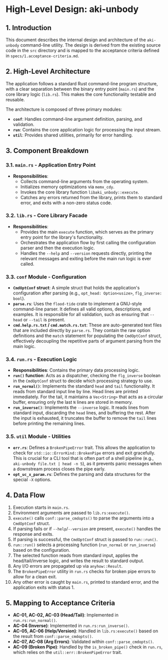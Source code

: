 # High-Level Design: aki-unbody

## 1. Introduction

This document describes the internal design and architecture of the `aki-unbody` command-line utility. The design is derived from the existing source code in the `src` directory and is mapped to the acceptance criteria defined in `specs/1.acceptance-criteria.md`.

## 2. High-Level Architecture

The application follows a standard Rust command-line program structure, with a clear separation between the binary entry point (`main.rs`) and the core library logic (`lib.rs`). This makes the core functionality testable and reusable.

The architecture is composed of three primary modules:

- **`conf`**: Handles command-line argument definition, parsing, and validation.
- **`run`**: Contains the core application logic for processing the input stream.
- **`util`**: Provides shared utilities, primarily for error handling.

## 3. Component Breakdown

### 3.1. `main.rs` - Application Entry Point

- **Responsibilities**: 
    - Collects command-line arguments from the operating system.
    - Initializes memory optimizations via `memx_cdy`.
    - Invokes the core library function `libaki_unbody::execute`.
    - Catches any errors returned from the library, prints them to standard error, and exits with a non-zero status code.

### 3.2. `lib.rs` - Core Library Facade

- **Responsibilities**:
    - Provides the main `execute` function, which serves as the primary entry point for the library's functionality.
    - Orchestrates the application flow by first calling the configuration parser and then the execution logic.
    - Handles the `--help` and `--version` requests directly, printing the relevant messages and exiting before the main run logic is ever called.

### 3.3. `conf` Module - Configuration

- **`CmdOptConf` struct**: A simple struct that holds the application's configuration after parsing (e.g., `opt_head: Option<usize>`, `flg_inverse: bool`).
- **`parse.rs`**: Uses the `flood-tide` crate to implement a GNU-style command-line parser. It defines all valid options, descriptions, and examples. It is responsible for all validation, such as ensuring that `--head` or `--tail` is present.
- **`cmd.help.rs.txt` / `cmd.match.rs.txt`**: These are auto-generated text files that are included directly by `parse.rs`. They contain the raw option definitions and the `match` statement for populating the `CmdOptConf` struct, effectively decoupling the repetitive parts of argument parsing from the main logic.

### 3.4. `run.rs` - Execution Logic

- **Responsibilities**: Contains the primary data processing logic.
- **`run()` function**: Acts as a dispatcher, checking the `flg_inverse` boolean in the `CmdOptConf` struct to decide which processing strategy to use.
- **`run_normal()`**: Implements the standard `head` and `tail` functionality. It reads from standard input line by line. Head lines are printed immediately. For the tail, it maintains a `Vec<String>` that acts as a circular buffer, ensuring only the last `N` lines are stored in memory.
- **`run_inverse()`**: Implements the `--inverse` logic. It reads lines from standard input, discarding the `head` lines, and buffering the rest. After the input is exhausted, it truncates the buffer to remove the `tail` lines before printing the remaining lines.

### 3.5. `util` Module - Utilities

- **`err.rs`**: Defines a `BrokenPipeError` trait. This allows the application to check for `std::io::ErrorKind::BrokenPipe` errors and exit gracefully. This is crucial for a CLI tool that is often part of a shell pipeline (e.g., `aki-unbody file.txt | head -n 5`), as it prevents panic messages when a downstream process closes the pipe early.
- **`opt_uc_x_param.rs`**: Defines the parsing and data structures for the special `-X` options.

## 4. Data Flow

1.  Execution starts in `main.rs`.
2.  Environment arguments are passed to `lib.rs:execute()`.
3.  `execute()` calls `conf::parse_cmdopts()` to parse the arguments into a `CmdOptConf` struct.
4.  If parsing fails or if `--help`/`--version` are present, `execute()` handles the response and exits.
5.  If parsing is successful, the `CmdOptConf` struct is passed to `run::run()`.
6.  `run::run()` selects a processing function (`run_normal` or `run_inverse`) based on the configuration.
7.  The selected function reads from standard input, applies the head/tail/inverse logic, and writes the result to standard output.
8.  Any I/O errors are propagated up via `anyhow::Result`.
9.  The `BrokenPipeError` utility in `run.rs` checks for broken pipe errors to allow for a clean exit.
10. Any other error is caught by `main.rs`, printed to standard error, and the application exits with status 1.

## 5. Mapping to Acceptance Criteria

- **AC-01, AC-02, AC-03 (Head/Tail)**: Implemented in `run.rs:run_normal()`.
- **AC-04 (Inverse)**: Implemented in `run.rs:run_inverse()`.
- **AC-05, AC-06 (Help/Version)**: Handled in `lib.rs:execute()` based on the result from `conf::parse_cmdopts()`.
- **AC-07, AC-08 (Arg Errors)**: Validated within `conf::parse_cmdopts()`.
- **AC-09 (Broken Pipe)**: Handled by the `is_broken_pipe()` check in `run.rs`, which relies on the `util::err::BrokenPipeError` trait.
